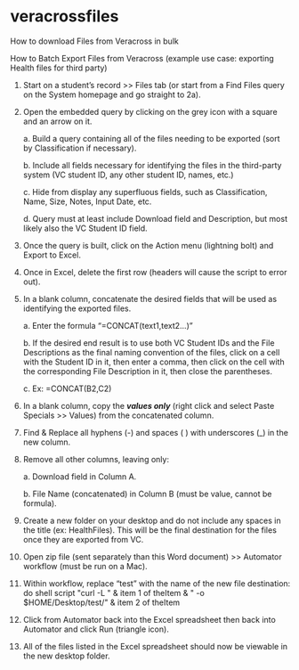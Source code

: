 # veracrossfiles
How to download Files from Veracross in bulk

How to Batch Export Files from Veracross
(example use case: exporting Health files for third party)

1. Start on a student’s record >> Files tab (or start from a Find Files query on the System
homepage and go straight to 2a).
2. Open the embedded query by clicking on the grey icon with a square and an arrow on
it.

      a. Build a query containing all of the files needing to be exported (sort by
      Classification if necessary).
     
      b. Include all fields necessary for identifying the files in the third-party system (VC
      student ID, any other student ID, names, etc.)
  
      c. Hide from display any superfluous fields, such as Classification, Name, Size,
      Notes, Input Date, etc.
  
     d. Query must at least include Download field and Description, but most likely also
      the VC Student ID field.

4. Once the query is built, click on the Action menu (lightning bolt) and Export to Excel.

5. Once in Excel, delete the first row (headers will cause the script to error out).

6. In a blank column, concatenate the desired fields that will be used as identifying the
exported files.

      a. Enter the formula “=CONCAT(text1,text2...)”
      
      b. If the desired end result is to use both VC Student IDs and the File Descriptions
      as the final naming convention of the files, click on a cell with the Student ID in
      it, then enter a comma, then click on the cell with the corresponding File
      Description in it, then close the parentheses.
      
      c. Ex: =CONCAT(B2,C2)

6. In a blank column, copy the ***values only*** (right click and select Paste Specials >>
Values) from the concatenated column.

7. Find & Replace all hyphens (-) and spaces ( ) with underscores (_) in the new column.

8. Remove all other columns, leaving only:

      a. Download field in Column A.
      
      b. File Name (concatenated) in Column B (must be value, cannot be formula).

9. Create a new folder on your desktop and do not include any spaces in the title (ex:
HealthFiles). This will be the final destination for the files once they are exported from
VC.

10. Open zip file (sent separately than this Word document) >> Automator workflow (must
be run on a Mac).

11. Within workflow, replace “test” with the name of the new file destination:
do shell script "curl -L " & item 1 of theItem & " -o $HOME/Desktop/test/" & item
2 of theItem

12. Click from Automator back into the Excel spreadsheet then back into Automator and
click Run (triangle icon).

13. All of the files listed in the Excel spreadsheet should now be viewable in the new
desktop folder.
